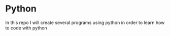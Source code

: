 # Python
In this repo I will create several programs using python in order to learn how to code with python
